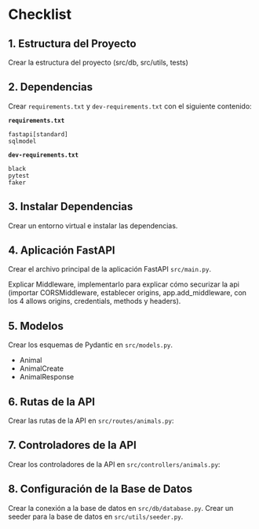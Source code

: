 # Checklist

## 1. Estructura del Proyecto
Crear la estructura del proyecto (src/db, src/utils, tests)

## 2. Dependencias
Crear `requirements.txt` y `dev-requirements.txt` con el siguiente contenido:

**`requirements.txt`**

```
fastapi[standard]
sqlmodel
```

**`dev-requirements.txt`**

```
black
pytest
faker
```
## 3. Instalar Dependencias
Crear un entorno virtual e instalar las dependencias.

## 4. Aplicación FastAPI
Crear el archivo principal de la aplicación FastAPI `src/main.py`.

Explicar Middleware, implementarlo para explicar cómo securizar la api (importar CORSMiddleware, establecer origins, app.add_middleware, con los 4 allows origins, credentials, methods y headers).

## 5. Modelos
Crear los esquemas de Pydantic en `src/models.py`.
- Animal
- AnimalCreate
- AnimalResponse

## 6. Rutas de la API
Crear las rutas de la API en `src/routes/animals.py`:

## 7. Controladores de la API
Crear los controladores de la API en `src/controllers/animals.py`:

## 8. Configuración de la Base de Datos
Crear la conexión a la base de datos en `src/db/database.py`.
Crear un seeder para la base de datos en `src/utils/seeder.py`.